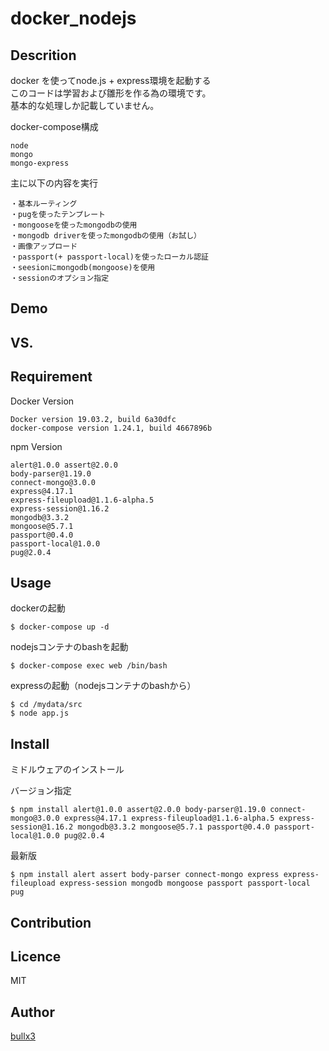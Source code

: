 # docker_nodejs

## Descrition

docker を使ってnode.js + express環境を起動する  
このコードは学習および雛形を作る為の環境です。  
基本的な処理しか記載していません。

docker-compose構成  

    node
    mongo
    mongo-express

主に以下の内容を実行  

    ・基本ルーティング
    ・pugを使ったテンプレート
    ・mongooseを使ったmongodbの使用
    ・mongodb driverを使ったmongodbの使用（お試し）
    ・画像アップロード
    ・passport(+ passport-local)を使ったローカル認証
    ・seesionにmongodb(mongoose)を使用
    ・sessionのオプション指定

## Demo

## VS. 

## Requirement

Docker Version

    Docker version 19.03.2, build 6a30dfc
    docker-compose version 1.24.1, build 4667896b


npm Version

    alert@1.0.0 assert@2.0.0
    body-parser@1.19.0
    connect-mongo@3.0.0
    express@4.17.1
    express-fileupload@1.1.6-alpha.5
    express-session@1.16.2
    mongodb@3.3.2
    mongoose@5.7.1
    passport@0.4.0
    passport-local@1.0.0
    pug@2.0.4

## Usage

dockerの起動

    $ docker-compose up -d

nodejsコンテナのbashを起動

    $ docker-compose exec web /bin/bash


expressの起動（nodejsコンテナのbashから）

    $ cd /mydata/src
    $ node app.js

## Install

ミドルウェアのインストール

バージョン指定

    $ npm install alert@1.0.0 assert@2.0.0 body-parser@1.19.0 connect-mongo@3.0.0 express@4.17.1 express-fileupload@1.1.6-alpha.5 express-session@1.16.2 mongodb@3.3.2 mongoose@5.7.1 passport@0.4.0 passport-local@1.0.0 pug@2.0.4

最新版

    $ npm install alert assert body-parser connect-mongo express express-fileupload express-session mongodb mongoose passport passport-local pug


## Contribution

## Licence

MIT

## Author

[bullx3](https://github.com/bullx3)